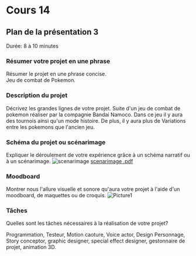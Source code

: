 # Cours 14
## Plan de la présentation 3
Durée: 8 à 10 minutes

### Résumer votre projet en une phrase
Résumer le projet en une phrase concise.   
Jeu de combat de Pokemon.

### Description du projet 
Décrivez les grandes lignes de votre projet. 
Suite d'un jeu de combat de pokemon réaliser par la compagnie Bandai Namoco. Dans ce jeu il y aura des tournois ainsi qu'un mode histoire. De plus, il y aura plus de Variations entre les pokemons que l'ancien jeu.

### Schéma du projet ou scénarimage
Expliquer le déroulement de votre expérience grâce à un schéma narratif ou à un scénarimage. 
![scenarimage ](https://user-images.githubusercontent.com/112107636/206357949-51fa73ab-0115-45d3-a507-a20160e2cdf8.png)
[scenarimage .pdf](https://github.com/2207665/Journal_de_Bord_semaines_8_15_Etienne_Tremblay/files/10182134/scenarimage.pdf)


### Moodboard
Montrer nous l'allure visuelle et sonore qu'aura votre projet à l'aide d'un moodboard, de maquettes ou de croquis. 
![Picture1](https://user-images.githubusercontent.com/112107636/206339730-6c1ef4ab-2151-4e0b-a3b9-428b654bf9f9.jpg)

### Tâches
Quelles sont les tâches nécessaires à la réalisation de votre projet? 

Programmation, Testeur, Motion caoture, Voice actor, Design Personnage, Story conceptor, graphic designer, special effect designer, gestonnaire de projet, animation 3D.

